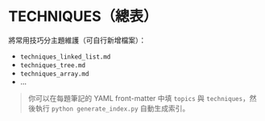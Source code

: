 # TECHNIQUES（總表）

將常用技巧分主題維護（可自行新增檔案）：
- `techniques_linked_list.md`
- `techniques_tree.md`
- `techniques_array.md`
- ...

> 你可以在每題筆記的 YAML front-matter 中填 `topics` 與 `techniques`，然後執行 `python generate_index.py` 自動生成索引。
